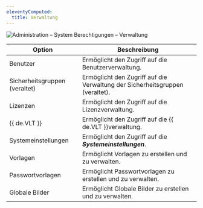 ```yaml
---
eleventyComputed:
  title: Verwaltung
---
```

![Administration – System Berechtigungen – Verwaltung](https://cdnweb.devolutions.net/docs/de/server/ServerOp0066.png)

| Option                   | Beschreibung                                                       |
| ------------------------- | ------------------------------------------------------------------ |
| Benutzer                 | Ermöglicht den Zugriff auf die Benutzerverwaltung.                |
| Sicherheitsgruppen (veraltet) | Ermöglicht den Zugriff auf die Verwaltung der Sicherheitsgruppen (veraltet). |
| Lizenzen                 | Ermöglicht den Zugriff auf die Lizenzverwaltung.                   |
| {{ de.VLT }}             | Ermöglicht den Zugriff auf die {{ de.VLT }}verwaltung.           |
| Systemeinstellungen      | Ermöglicht den Zugriff auf die ***Systemeinstellungen***.         |
| Vorlagen                 | Ermöglicht Vorlagen zu erstellen und zu verwalten.               |
| Passwortvorlagen         | Ermöglicht Passwortvorlagen zu erstellen und zu verwalten.       |
| Globale Bilder           | Ermöglicht Globale Bilder zu erstellen und zu verwalten.         |
